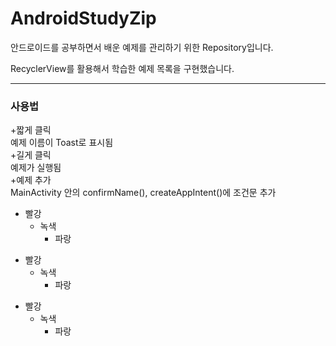 # AndroidStudyZip

안드로이드를 공부하면서 배운 예제를 관리하기 위한 Repository입니다.

RecyclerView를 활용해서 학습한 예제 목록을 구현했습니다.

---------------------------------

### 사용법
+짧게 클릭   
    예제 이름이 Toast로 표시됨   
+길게 클릭   
    예제가 실행됨   
+예제 추가   
    MainActivity 안의 confirmName(), createAppIntent()에 조건문 추가   
    
* 빨강
  * 녹색
    * 파랑

+ 빨강
  + 녹색
    + 파랑

- 빨강
  - 녹색
    - 파랑
